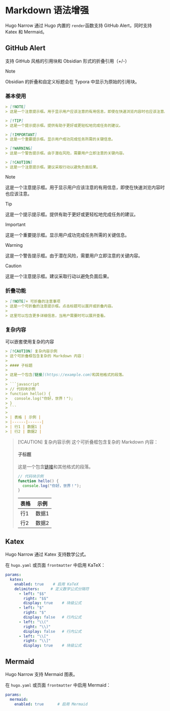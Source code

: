 # Markdown 语法增强

Hugo Narrow 通过 Hugo 内置的 `render`函数支持 GitHub Alert，同时支持 Katex 和 Mermaid。

## GitHub Alert

支持 GitHub 风格的引用块和 Obsidian 形式的折叠引用（+/-）

> [!NOTE]
> Obsidian 的折叠和自定义标题会在 Typora 中显示为原始的引用块。

### 基本使用
```markdown
> [!NOTE]
> 这是一个注意提示框。用于显示用户应该注意的有用信息，即使在快速浏览内容时也应该注意。

> [!TIP]
> 这是一个提示提示框。提供有助于更好或更轻松地完成任务的建议。

> [!IMPORTANT]
> 这是一个重要提示框。显示用户成功完成任务所需的关键信息。

> [!WARNING]
> 这是一个警告提示框。由于潜在风险，需要用户立即注意的关键内容。

> [!CAUTION]
> 这是一个注意提示框。建议采取行动以避免负面后果。
```

> [!NOTE]
> 这是一个注意提示框。用于显示用户应该注意的有用信息，即使在快速浏览内容时也应该注意。

> [!TIP]
> 这是一个提示提示框。提供有助于更好或更轻松地完成任务的建议。

> [!IMPORTANT]
> 这是一个重要提示框。显示用户成功完成任务所需的关键信息。

> [!WARNING]
> 这是一个警告提示框。由于潜在风险，需要用户立即注意的关键内容。

> [!CAUTION]
> 这是一个注意提示框。建议采取行动以避免负面后果。

### 折叠功能

```markdown
> [!NOTE]+ 可折叠的注意事项
> 这是一个可折叠的注意提示框。点击标题可以展开或折叠内容。
> 
> 这里可以包含更多详细信息，当用户需要时可以展开查看。
```

### 复杂内容
可以嵌套使用复杂的内容

```markdown
> [!CAUTION] 复杂内容示例
> 这个可折叠框包含复杂的 Markdown 内容：
> 
> #### 子标题
> 
> 这是一个包含[链接](https://example.com)和其他格式的段落。
> 
> ```javascript
> // 代码块示例
> function hello() {
>   console.log("你好，世界！");
> }
> ```
> 
> | 表格 | 示例 |
> |------|------|
> | 行1 | 数据1 |
> | 行2 | 数据2 |
```

> [!CAUTION] 复杂内容示例
> 这个可折叠框包含复杂的 Markdown 内容：
> 
> #### 子标题
> 
> 这是一个包含[链接](https://example.com)和其他格式的段落。
> 
> ```javascript
> // 代码块示例
> function hello() {
>   console.log("你好，世界！");
> }
> ```
> 
> | 表格 | 示例 |
> |------|------|
> | 行1 | 数据1 |
> | 行2 | 数据2 |

## Katex

Hugo Narrow 通过 Katex 支持数学公式。

在 `hugo.yaml` 或页面 `frontmatter` 中启用 KaTeX：

```yaml
params:
  katex:
    enabled: true    # 启用 KaTeX
    delimiters:     # 定义数学公式分隔符
      - left: "$$"
        right: "$$"
        display: true    # 块级公式
      - left: "$"
        right: "$"
        display: false   # 行内公式
      - left: "\\("
        right: "\\)"
        display: false   # 行内公式
      - left: "\\["
        right: "\\]"
        display: true    # 块级公式
```


## Mermaid

Hugo Narrow 支持 Mermaid 图表。

在 `hugo.yaml` 或页面 `frontmatter` 中启用 Mermaid：

```yaml
params:
  mermaid:
    enabled: true      # 启用 Mermaid
```

